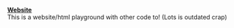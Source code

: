 [**Website**](megakiwicoder.github.io)
<br/>
This is a website/html playground with other code to! (Lots is outdated crap)
